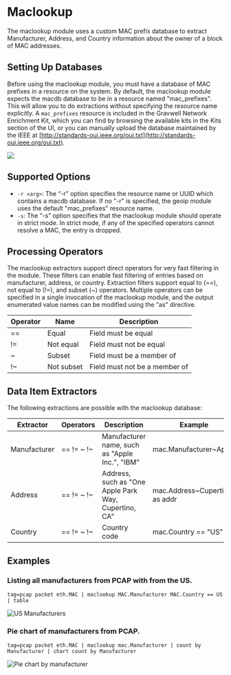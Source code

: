 # Maclookup 

The maclookup module uses a custom MAC prefix database to extract Manufacturer, Address, and Country information about the owner of a block of MAC addresses. 

## Setting Up Databases

Before using the maclookup module, you must have a database of MAC prefixes in a resource on the system. By default, the maclookup module expects the macdb database to be in a resource named "mac_prefixes". This will allow you to do extractions without specifying the resource name explicitly. A `mac_prefixes` resource is included in the Gravwell Network Enrichment Kit, which you can find by browsing the available kits in the Kits section of the UI, or you can manually upload the database maintained by the IEEE at [http://standards-oui.ieee.org/oui.txt](http://standards-oui.ieee.org/oui.txt).

![](maclookup.png)

## Supported Options

* `-r <arg>`: The “-r” option specifies the resource name or UUID which contains a macdb database.  If no "-r" is specified, the geoip module uses the default "mac_prefixes" resource name.
* `-s`: The “-s” option specifies that the maclookup module should operate in strict mode.  In strict mode, if any of the specified operators cannot resolve a MAC, the entry is dropped.

## Processing Operators

The maclookup extractors support direct operators for very fast filtering in the module. These filters can enable fast filtering of entries based on manufacturer, address, or country. Extraction filters support equal to (==), not equal to (!=), and subset (~) operators. Multiple operators can be specified in a single invocation of the maclookup module, and the output enumerated value names can be modified using the "as" directive. 

| Operator | Name | Description
|----------|------|-------------
| == | Equal | Field must be equal
| != | Not equal | Field must not be equal
| ~ | Subset | Field must be a member of
| !~ | Not subset | Field must not be a member of

## Data Item Extractors

The following extractions are possible with the maclookup database:

| Extractor | Operators | Description | Example 
|-----------|-----------|-------------|----------
| Manufacturer | == != ~ !~ | Manufacturer name, such as "Apple Inc.", "IBM" | mac.Manufacturer~Apple
| Address | == != ~ !~ | Address, such as "One Apple Park Way, Cupertino, CA" | mac.Address~Cupertino as addr
| Country | == != ~ !~ | Country code | mac.Country == "US"

## Examples

### Listing all manufacturers from PCAP with from the US.

```gravwell
tag=pcap packet eth.MAC | maclookup MAC.Manufacturer MAC.Country == US | table
```

![US Manufacturers](tableByUS.png)

### Pie chart of manufacturers from PCAP.

```gravwell
tag=pcap packet eth.MAC | maclookup mac.Manufacturer | count by Manufacturer | chart count by Manufacturer
```

![Pie chart by manufacturer](chartByManufacturer.png)


